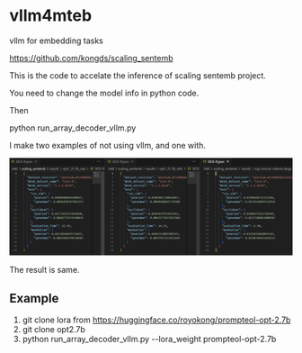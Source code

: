 # vllm4mteb
vllm for embedding tasks

https://github.com/kongds/scaling_sentemb

This is the code to accelate the inference of scaling sentemb project.

You need to change the model info in python code.

Then

python run_array_decoder_vllm.py

I make two examples of not using vllm, and one with.

![Alt text](image.png)

The result is same.

## Example

1. git clone lora from https://huggingface.co/royokong/prompteol-opt-2.7b
2. git clone opt2.7b
3. python run_array_decoder_vllm.py --lora_weight prompteol-opt-2.7b